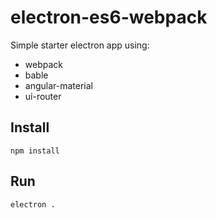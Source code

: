 # electron-es6-webpack

Simple starter electron app using:
 * webpack
 * bable
 * angular-material
 * ui-router

 ## Install
 ```
 npm install
 ```

 ## Run
 ```
 electron .
 ```
